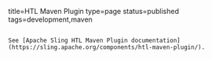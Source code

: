 title=HTL Maven Plugin
type=page
status=published
tags=development,maven
~~~~~~

See [Apache Sling HTL Maven Plugin documentation](https://sling.apache.org/components/htl-maven-plugin/).
